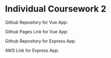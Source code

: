 # Individual Coursework 2

Github Repository for Vue App:  

Github Pages Link for Vue App:  

Github Repository for Express App: 

AWS Link for Express App: 
